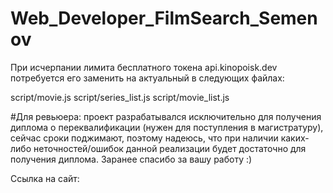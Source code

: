 # Web_Developer_FilmSearch_Semenov

При исчерпании лимита бесплатного токена api.kinopoisk.dev потребуется его заменить на актуальный в следующих файлах: 

script/movie.js
script/series_list.js
script/movie_list.js

#Для ревьюера: проект разрабатывался исключительно для получения диплома о переквалификации (нужен для поступления в магистратуру), сейчас сроки поджимают, поэтому надеюсь, что при наличии каких-либо неточностей/ошибок данной реализации будет достаточно для получения диплома.
Заранее спасибо за вашу работу :)

Ссылка на сайт: 
